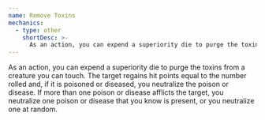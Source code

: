 ```yaml
---
name: Remove Toxins
mechanics:
  - type: other
    shortDesc: >-
      As an action, you can expend a superiority die to purge the toxins from a creature you can touch. The target regains hit points equal to the number rolled and, if it is poisoned or diseased, you neutralize the poison or disease. If more than one poison or disease afflicts the target, you neutralize one poison or disease that you know is present, or you neutralize one at random.
---
```

As an action, you can expend a superiority die to purge the toxins from a creature you can touch. The target regains hit points equal to the number rolled and, if it is poisoned or diseased, you neutralize the poison or disease. If more than one poison or disease afflicts the target, you neutralize one poison or disease that you know is present, or you neutralize one at random.
